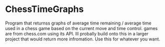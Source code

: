 # ChessTimeGraphs
Program that returnss graphs of average time remaining / average time used in a chess game based on the current move and time control.
games are from chess.com using its API.
Ill probally build onto this in a larger project that would return more infromation.
Use this for whatever you want.
